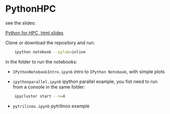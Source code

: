 PythonHPC
=========

see the slides:

[Python for HPC, html slides](http://htmlpreview.github.com/?https://github.com/zonca/PythonHPC/blob/master/PythonHPC.html)

Clone or download the repository and run:

```bash
    ipython notebook --pylab=inline
```

in the folder to run the notebooks:

* `IPythonNotebookIntro.ipynb` intro to `IPython Notebook`, with simple plots

* `ipythonparallel.ipynb` ipython parallel example, you fist need to run from a console in the same folder:

```bash
    ipycluster start --n=4
```

* `pytrilinos.ipynb` pytrilinos example
